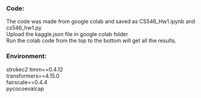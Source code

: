  ### Code:
The code was made from google colab and saved as CS546_Hw1.ipynb and cs546_hw1.py\
Upload the kaggle.json file in google colab folder\
Run the colab code from the top to the bottom will get all the results.

### Environment:

strokec2 timm==0.4.12\
transformers==4.15.0\
fairscale==0.4.4\
pycocoevalcap

